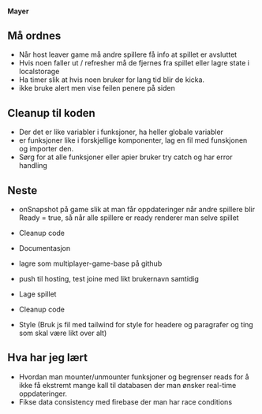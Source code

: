#### Mayer

## Må ordnes
- Når host leaver game må andre spillere få info at spillet er avsluttet
- Hvis noen faller ut / refresher må de fjernes fra spillet eller lagre state i localstorage
- Ha timer slik at hvis noen bruker for lang tid blir de kicka.
- ikke bruke alert men vise feilen penere på siden

## Cleanup til koden
- Der det er like variabler i funksjoner, ha heller globale variabler
- er funksjoner like i forskjellige komponenter, lag en fil med funskjonen og importer den.
- Sørg for at alle funksjoner eller apier bruker try catch og har error handling

## Neste
- onSnapshot på game slik at man får oppdateringer når andre spillere blir Ready = true, så når alle spillere er ready renderer man selve spillet
- Cleanup code
- Documentasjon
- lagre som multiplayer-game-base på github
- push til hosting, test joine med likt brukernavn samtidig

- Lage spillet
- Cleanup code
- Style (Bruk js fil med tailwind for style for headere og paragrafer og ting som skal være likt over alt)




## Hva har jeg lært
- Hvordan man mounter/unmounter funksjoner og begrenser reads for å ikke få ekstremt mange kall til databasen der man ønsker real-time oppdateringer.
- Fikse data consistency med firebase der man har race conditions